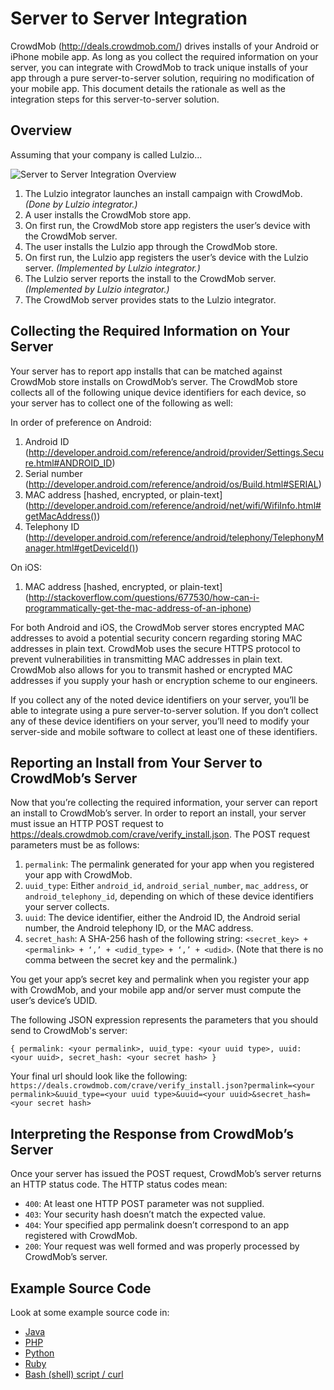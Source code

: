 Server to Server Integration
============================

CrowdMob (http://deals.crowdmob.com/) drives installs of your Android or
iPhone mobile app.  As long as you collect the required information on your
server, you can integrate with CrowdMob to track unique installs of your app
through a pure server-to-server solution, requiring no modification of your
mobile app.  This document details the rationale as well as the integration
steps for this server-to-server solution.



Overview
--------

Assuming that your company is called Lulzio...

![Server to Server Integration Overview](https://lh3.googleusercontent.com/QZJcEpEqWbE8w3Lo5zwR4O0zcTcpxzTn5NlDQjxWyt6sB4h_sFoYrrBuBQFrfsOJS6l9QJTuONtCOTHGRqamiHh6NH-lcKTuAZE7bTTs6K44wlypPZg "Server to Server Integration Overview")

1. The Lulzio integrator launches an install campaign with CrowdMob.  *(Done by Lulzio integrator.)*
2. A user installs the CrowdMob store app.
3. On first run, the CrowdMob store app registers the user’s device with the CrowdMob server.
4. The user installs the Lulzio app through the CrowdMob store.
5. On first run, the Lulzio app registers the user’s device with the Lulzio server.  *(Implemented by Lulzio integrator.)*
6. The Lulzio server reports the install to the CrowdMob server.  *(Implemented by Lulzio integrator.)*
7. The CrowdMob server provides stats to the Lulzio integrator.



Collecting the Required Information on Your Server
--------------------------------------------------

Your server has to report app installs that can be matched against CrowdMob
store installs on CrowdMob’s server.  The CrowdMob store collects all of the
following unique device identifiers for each device, so your server has to
collect one of the following as well:

In order of preference on Android:

1. Android ID (http://developer.android.com/reference/android/provider/Settings.Secure.html#ANDROID_ID)
2. Serial number (http://developer.android.com/reference/android/os/Build.html#SERIAL)
3. MAC address \[hashed, encrypted, or plain-text\] (http://developer.android.com/reference/android/net/wifi/WifiInfo.html#getMacAddress())
4. Telephony ID (http://developer.android.com/reference/android/telephony/TelephonyManager.html#getDeviceId())

On iOS:

1. MAC address \[hashed, encrypted, or plain-text\] (http://stackoverflow.com/questions/677530/how-can-i-programmatically-get-the-mac-address-of-an-iphone)

For both Android and iOS, the CrowdMob server stores encrypted MAC addresses
to avoid a potential security concern regarding storing MAC addresses in plain
text.  CrowdMob uses the secure HTTPS protocol to prevent vulnerabilities in
transmitting MAC addresses in plain text. CrowdMob also allows for you to
transmit hashed or encrypted MAC addresses if you supply your hash or
encryption scheme to our engineers.

If you collect any of the noted device identifiers on your server, you’ll be
able to integrate using a pure server-to-server solution.  If you don’t
collect any of these device identifiers on your server, you’ll need to
modify your server-side and mobile software to collect at least one of these
identifiers.



Reporting an Install from Your Server to CrowdMob’s Server
----------------------------------------------------------

Now that you’re collecting the required information, your server can report
an install to CrowdMob’s server.  In order to report an install, your server
must issue an HTTP POST request to https://deals.crowdmob.com/crave/verify_install.json.
The POST request parameters must be as follows:

1. `permalink`:  The permalink generated for your app when you registered your app with CrowdMob.
2. `uuid_type`:  Either `android_id`, `android_serial_number`, `mac_address`, or `android_telephony_id`, depending on which of these device identifiers your server collects.
3. `uuid`:  The device identifier, either the Android ID, the Android serial number, the Android telephony ID, or the MAC address.
4. `secret_hash`:  A SHA-256 hash of the following string: `<secret_key> + <permalink> + ‘,’ + <udid_type> + ‘,’ + <udid>`.  (Note that there is no comma between the secret key and the permalink.)

You get your app’s secret key and permalink when you register your app with CrowdMob, and your mobile app and/or server must compute the user’s device’s UDID.

The following JSON expression represents the parameters that you should send to CrowdMob's server:

`{ permalink: <your permalink>, uuid_type: <your uuid type>, uuid: <your uuid>, secret_hash: <your secret hash> }`

Your final url should look like the following:
`https://deals.crowdmob.com/crave/verify_install.json?permalink=<your permalink>&uuid_type=<your uuid type>&uuid=<your uuid>&secret_hash=<your secret hash>`

Interpreting the Response from CrowdMob’s Server
------------------------------------------------

Once your server has issued the POST request, CrowdMob’s server returns an
HTTP status code.  The HTTP status codes mean:

* `400`:  At least one HTTP POST parameter was not supplied.
* `403`:  Your security hash doesn’t match the expected value.
* `404`:  Your specified app permalink doesn’t correspond to an app registered with CrowdMob.
* `200`:  Your request was well formed and was properly processed by CrowdMob’s server.



Example Source Code
-------------------

Look at some example source code in:

* [Java](https://github.com/crowdmob/integrate-server/blob/master/examples/ServerToServer.java)
* [PHP](https://github.com/crowdmob/integrate-server/blob/master/examples/server.php)
* [Python](https://github.com/crowdmob/integrate-server/blob/master/examples/server.py)
* [Ruby](https://github.com/crowdmob/integrate-server/blob/master/examples/server.rb)
* [Bash (shell) script / curl](https://github.com/crowdmob/integrate-server/blob/master/examples/server.sh)
